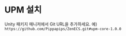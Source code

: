# UPM 설치

Unity 패키지 매니저에서 Git URL을 추가하세요.
예) `https://github.com/Pippapips/ZenECS.git#upm-core-1.0.0`
